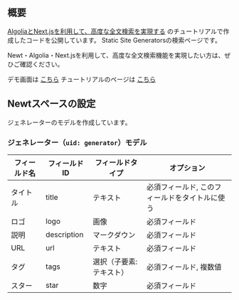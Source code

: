 ## 概要

[AlgoliaとNext.jsを利用して、高度な全文検索を実現する](https://www.newt.so/docs/tutorials/search-by-algolia) のチュートリアルで作成したコードを公開しています。
Static Site Generatorsの検索ページです。

Newt・Algolia・Next.jsを利用して、高度な全文検索機能を実現したい方は、ぜひご確認ください。

デモ画面は [こちら](https://newt-algolia-nextjs.vercel.app/)
チュートリアルのページは [こちら](https://www.newt.so/docs/tutorials/search-by-algolia)

## Newtスペースの設定

ジェネレーターのモデルを作成しています。

### ジェネレーター（`uid: generator`）モデル

| フィールド名 | フィールドID | フィールドタイプ | オプション |
| --- | --- | --- | --- |
| タイトル | title | テキスト | 必須フィールド, このフィールドをタイトルに使う |
| ロゴ | logo | 画像 | 必須フィールド |
| 説明 | description | マークダウン | 必須フィールド |
| URL | url | テキスト | 必須フィールド |
| タグ | tags | 選択（子要素: テキスト） | 必須フィールド, 複数値 |
| スター | star | 数字 | 必須フィールド |
